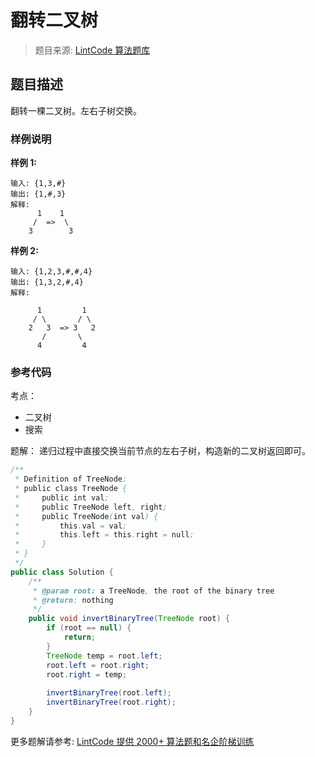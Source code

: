 # 翻转二叉树
 > 题目来源: [LintCode 算法题库](https://www.lintcode.com/problem/invert-binary-tree/?utm_source=sc-github-wzz)
 ## 题目描述
 翻转一棵二叉树。左右子树交换。
 ### 样例说明
 **样例 1:**

```
输入: {1,3,#}
输出: {1,#,3}
解释:
	  1    1
	 /  =>  \
	3        3
```

**样例 2:**
```
输入: {1,2,3,#,#,4}
输出: {1,3,2,#,4}
解释: 
	
      1         1
     / \       / \
    2   3  => 3   2
       /       \
      4         4
```
 ### 参考代码
 考点：
* 二叉树
* 搜索

题解：
递归过程中直接交换当前节点的左右子树，构造新的二叉树返回即可。
```java
/**
 * Definition of TreeNode:
 * public class TreeNode {
 *     public int val;
 *     public TreeNode left, right;
 *     public TreeNode(int val) {
 *         this.val = val;
 *         this.left = this.right = null;
 *     }
 * }
 */
public class Solution {
    /**
     * @param root: a TreeNode, the root of the binary tree
     * @return: nothing
     */
    public void invertBinaryTree(TreeNode root) {
        if (root == null) {
            return;
        }
        TreeNode temp = root.left;
        root.left = root.right;
        root.right = temp;
        
        invertBinaryTree(root.left);
        invertBinaryTree(root.right);
    }
}
```
 更多题解请参考: [LintCode 提供 2000+ 算法题和名企阶梯训练](https://www.lintcode.com/problem/?utm_source=sc-github-wzz)